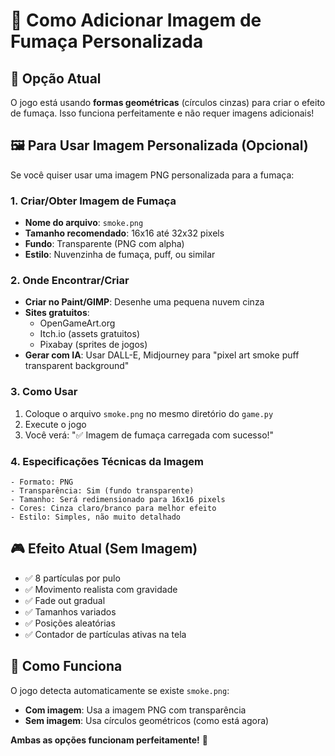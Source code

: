 # 💨 Como Adicionar Imagem de Fumaça Personalizada

## 🎨 Opção Atual
O jogo está usando **formas geométricas** (círculos cinzas) para criar o efeito de fumaça. Isso funciona perfeitamente e não requer imagens adicionais!

## 🖼️ Para Usar Imagem Personalizada (Opcional)

Se você quiser usar uma imagem PNG personalizada para a fumaça:

### 1. **Criar/Obter Imagem de Fumaça**
- **Nome do arquivo**: `smoke.png`
- **Tamanho recomendado**: 16x16 até 32x32 pixels
- **Fundo**: Transparente (PNG com alpha)
- **Estilo**: Nuvenzinha de fumaça, puff, ou similar

### 2. **Onde Encontrar/Criar**
- **Criar no Paint/GIMP**: Desenhe uma pequena nuvem cinza
- **Sites gratuitos**: 
  - OpenGameArt.org
  - Itch.io (assets gratuitos)
  - Pixabay (sprites de jogos)
- **Gerar com IA**: Usar DALL-E, Midjourney para "pixel art smoke puff transparent background"

### 3. **Como Usar**
1. Coloque o arquivo `smoke.png` no mesmo diretório do `game.py`
2. Execute o jogo
3. Você verá: "✅ Imagem de fumaça carregada com sucesso!"

### 4. **Especificações Técnicas da Imagem**
```
- Formato: PNG
- Transparência: Sim (fundo transparente)
- Tamanho: Será redimensionado para 16x16 pixels
- Cores: Cinza claro/branco para melhor efeito
- Estilo: Simples, não muito detalhado
```

## 🎮 Efeito Atual (Sem Imagem)
- ✅ 8 partículas por pulo
- ✅ Movimento realista com gravidade
- ✅ Fade out gradual
- ✅ Tamanhos variados
- ✅ Posições aleatórias
- ✅ Contador de partículas ativas na tela

## 🔧 Como Funciona
O jogo detecta automaticamente se existe `smoke.png`:
- **Com imagem**: Usa a imagem PNG com transparência
- **Sem imagem**: Usa círculos geométricos (como está agora)

**Ambas as opções funcionam perfeitamente!** 🎉
